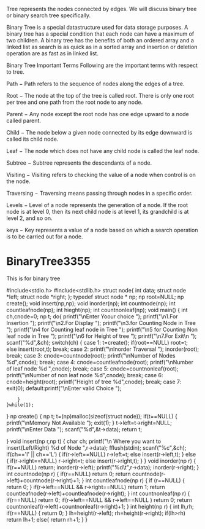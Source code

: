 Tree represents the nodes connected by edges. We will discuss binary tree or binary search tree specifically.

Binary Tree is a special datastructure used for data storage purposes. A binary tree has a special condition that each node can have a maximum of two children. A binary tree has the benefits of both an ordered array and a linked list as search is as quick as in a sorted array and insertion or deletion operation are as fast as in linked list.

Binary Tree
Important Terms
Following are the important terms with respect to tree.

Path − Path refers to the sequence of nodes along the edges of a tree.

Root − The node at the top of the tree is called root. There is only one root per tree and one path from the root node to any node.

Parent − Any node except the root node has one edge upward to a node called parent.

Child − The node below a given node connected by its edge downward is called its child node.

Leaf − The node which does not have any child node is called the leaf node.

Subtree − Subtree represents the descendants of a node.

Visiting − Visiting refers to checking the value of a node when control is on the node.

Traversing − Traversing means passing through nodes in a specific order.

Levels − Level of a node represents the generation of a node. If the root node is at level 0, then its next child node is at level 1, its grandchild is at level 2, and so on.

keys − Key represents a value of a node based on which a search operation is to be carried out for a node.











# BinaryTree3355
This is  for binary tree

#include<stdio.h>
#include<stdlib.h>
struct node{
    int data;
    struct node *left;
    struct node *right;
};
typedef struct node * np;
np root=NULL;
np create();
void insert(np,np);
void inorder(np);
int countnode(np);
int countleafnode(np);
int hieght(np);
int countnonleaf(np);
void main()
{
    int ch,cnode=0;
    np t;
    do{
        printf("\nEnter Yoour choice ");
        printf("\n1.For Insertion ");
        printf("\n2.For Display ");
        printf("\n3.for Counting Node in Tree ");
        printf("\n4 for Counting leaf node in Tree ");
        printf("\n5 for Counting Non leaf node in Tree ");
        printf("\n6 for Height of tree ");
        printf("\n7.For Exit\n ");
        scanf("%d",&ch);
        switch(ch)
        {
            case 1:  t=create();
                     if(root==NULL)
                     root=t;
                     else
                     insert(root,t);
                     break;
            case 2: printf("\nInorder Traversal ");
                    inorder(root);
                    break;
            case 3: cnode=countnode(root);
                    printf("\nNumber of Nodes %d",cnode);
                    break;
            case 4: cnode=countleafnode(root);
                    printf("\nNumber of leaf node %d ",cnode);
                    break;
            case 5: cnode=countnonleaf(root);
                    printf("\nNumber of non leaf node %d",cnode);
                    break;
            case 6: cnode=height(root);
                    printf("Height of tree %d",cnode);
                    break;
            case 7: exit(0);
            default:printf("\nEnter valid Choice ");

        }
    }while(1);
}
np create()
{
    np t;
    t=(np)malloc(sizeof(struct node));
    if(t==NULL)
    {
    printf("\nMemory Not Available ");
    exit(1);
    }
    t->left=t->right=NULL;
    printf("\nEnter Data   ");
    scanf("%d",&t->data);
    return t;

}
void insert(np r,np t)
{
    char ch;
    printf("\n Where you want to insert(Left/Right) %d of Node ",r->data);
    fflush(stdin);
    scanf("%c",&ch);
    if(ch=='l' || ch=='L')
    {
        if(r->left==NULL)
        r->left=t;
        else
        insert(r->left,t);
    }
    else
    {
        if(r->right==NULL)
        r->right=t;
        else
        insert(r->right,t);
    }
}
void inorder(np r)
{
    if(r==NULL)
    return;
    inorder(r->left);
    printf("%d\t",r->data);
    inorder(r->right);
}
int countnode(np r)
{
    if(r==NULL)
        return 0;
    return countnode(r->left)+countnode(r->right)+1;
}
int countleafnode(np r)
{
    if (r==NULL)
    {
        return 0;
    }
    if(r->left==NULL && r->right==NULL)
        return 1;
    return countleafnode(r->left)+countleafnode(r->right);
}
int countnonleaf(np r)
{
    if(r==NULL)
        return 0;
    if(r->left==NULL && r->left==NULL )
        return 0;
    return countnonleaf(r->left)+countnonleaf(r->right)+1;
}
int height(np r)
{
    int lh,rh;
    if(r==NULL)
    {
        return 0;
    }
    lh=height(r->left);
    rh=height(r->right);
    if(lh>rh)
        return lh+1;
    else{
        return rh+1;
    }
}
